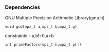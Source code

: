 ### Dependencies
GNU Multiple Precision Arithmetic Library(gmp.h)

```
void gcd(mpz_t a,mpz_t b,mpz_t g)
``` 
constraints -  a,b!=0,a>b
```
int primeFactors(mpz_t n,mpz_t p[])
```
